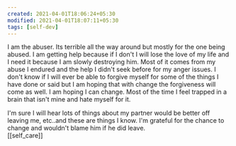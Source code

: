 ```yaml
---
created: 2021-04-01T18:06:24+05:30
modified: 2021-04-01T18:07:11+05:30
tags: [self-dev]
---
```

 I am the abuser. Its terrible all the way around but mostly for the one being abused. I am getting help because if I don't I will lose the love of my life and I need it because I am slowly destroying him. Most of it comes from my abuse I endured and the help I didn't seek before for my anger issues. I don't know if I will ever be able to forgive myself for some of the things I have done or said but I am hoping that with change the forgiveness will come as well. I am hoping I can change. Most of the time I feel trapped in a brain that isn't mine and hate myself for it. 

I'm sure I will hear lots of things about my partner would be better off leaving me,  etc..and these are things I know. I'm grateful for the chance to change and wouldn't blame him if he did leave.  
[[self_care]]